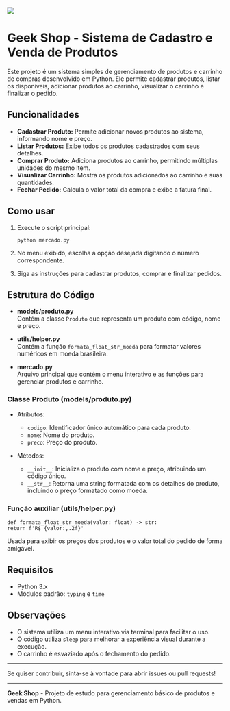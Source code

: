 <img src="https://aquiles.click/wp-content/uploads/2021/08/supermercado-online-1200x480.jpg.webp">

# Geek Shop - Sistema de Cadastro e Venda de Produtos

Este projeto é um sistema simples de gerenciamento de produtos e carrinho de compras desenvolvido em Python. Ele permite cadastrar produtos, listar os disponíveis, adicionar produtos ao carrinho, visualizar o carrinho e finalizar o pedido.

## Funcionalidades

- **Cadastrar Produto:** Permite adicionar novos produtos ao sistema, informando nome e preço.
- **Listar Produtos:** Exibe todos os produtos cadastrados com seus detalhes.
- **Comprar Produto:** Adiciona produtos ao carrinho, permitindo múltiplas unidades do mesmo item.
- **Visualizar Carrinho:** Mostra os produtos adicionados ao carrinho e suas quantidades.
- **Fechar Pedido:** Calcula o valor total da compra e exibe a fatura final.

## Como usar

1. Execute o script principal:

    ```
    python mercado.py
    ```

2. No menu exibido, escolha a opção desejada digitando o número correspondente.

3. Siga as instruções para cadastrar produtos, comprar e finalizar pedidos.

## Estrutura do Código

- **models/produto.py**  
  Contém a classe `Produto` que representa um produto com código, nome e preço.

- **utils/helper.py**  
  Contém a função `formata_float_str_moeda` para formatar valores numéricos em moeda brasileira.

- **mercado.py**  
  Arquivo principal que contém o menu interativo e as funções para gerenciar produtos e carrinho.

### Classe Produto (models/produto.py)

- Atributos:
  - `codigo`: Identificador único automático para cada produto.
  - `nome`: Nome do produto.
  - `preco`: Preço do produto.

- Métodos:
  - `__init__`: Inicializa o produto com nome e preço, atribuindo um código único.
  - `__str__`: Retorna uma string formatada com os detalhes do produto, incluindo o preço formatado como moeda.

### Função auxiliar (utils/helper.py)

```
def formata_float_str_moeda(valor: float) -> str:
return f'R$ {valor:,.2f}'
```

Usada para exibir os preços dos produtos e o valor total do pedido de forma amigável.

## Requisitos

- Python 3.x
- Módulos padrão: `typing` e `time`


## Observações

- O sistema utiliza um menu interativo via terminal para facilitar o uso.
- O código utiliza `sleep` para melhorar a experiência visual durante a execução.
- O carrinho é esvaziado após o fechamento do pedido.

---

Se quiser contribuir, sinta-se à vontade para abrir issues ou pull requests!

---

**Geek Shop** - Projeto de estudo para gerenciamento básico de produtos e vendas em Python.



